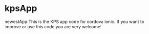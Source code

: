 # kpsApp
newestApp
This is the KPS app code for cordova ionic.
If you want to improve or use this code you are very welcome!
